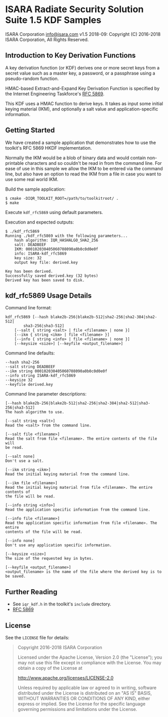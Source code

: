# ISARA Radiate Security Solution Suite 1.5 KDF Samples
ISARA Corporation <info@isara.com>
v1.5 2018-09: Copyright (C) 2016-2018 ISARA Corporation, All Rights Reserved.

## Introduction to Key Derivation Functions

A key derivation function (or KDF) derives one or more secret keys from a
secret value such as a master key, a password, or a passphrase using a
pseudo-random function.

HMAC-based Extract-and-Expand Key Derivation Function is specified by the
Internet Engineering Taskforce's
[RFC 5869](https://tools.ietf.org/html/rfc5869).

This KDF uses a HMAC function to derive keys. It takes as input some initial
keying material (IKM), and optionally a salt value and application-specific
information.

## Getting Started

We have created a sample application that demonstrates how to use the
toolkit's RFC 5869 HKDF implementation.

Normally the IKM would be a blob of binary data and would contain non-printable
characters and so couldn't be read in from the command line. For ease of use
in this sample we allow the IKM to be entered via the command line, but also
have an option to read the IKM from a file in case you want to use some real
world IKM.

Build the sample application:

```
$ cmake -DIQR_TOOLKIT_ROOT=/path/to/toolkitroot/ .
$ make
```

Execute `kdf_rfc5869` using default parameters.

Execution and expected outputs:

```
$ ./kdf_rfc5869
Running ./kdf_rfc5869 with the following parameters...
    hash algorithm: IQR_HASHALGO_SHA2_256
    salt: DEADBEEF
    IKM: 000102030405060708090a0b0c0d0e0f
    info: ISARA-kdf_rfc5869
    key size: 32
    output key file: derived.key

Key has been derived.
Successfully saved derived.key (32 bytes)
Derived key has been saved to disk.
```

## kdf_rfc5869 Usage Details

Command line format:

```
kdf_rfc5869 [--hash blake2b-256|blake2b-512|sha2-256|sha2-384|sha2-512|
        sha3-256|sha3-512]
    [--salt { string <salt> | file <filename> | none }]
    [--ikm { string <ikm> | file <filename> }]
    [--info { string <info> | file <filename> | none }]
    [--keysize <size>] [--keyfile <output_filename>]
```

Command line defaults:

```
--hash sha2-256
--salt string DEADBEEF
--ikm string 000102030405060708090a0b0c0d0e0f
--info string ISARA-kdf_rfc5869
--keysize 32
--keyfile derived.key
```

Command line parameter descriptions:

```
[--hash blake2b-256|blake2b-512|sha2-256|sha2-384|sha2-512|sha3-256|sha3-512]
The hash algorithm to use.

[--salt string <salt>]
Read the <salt> from the command line.

[--salt file <filename>]
Read the salt from file <filename>. The entire contents of the file will
be read.

[--salt none]
Don't use a salt.

[--ikm string <ikm>]
Read the initial keying material from the command line.

[--ikm file <filename>]
Read the initial keying material from file <filename>. The entire contents of
the file will be read.

[--info string <info>]
Read the application specific information from the command line.

[--info file <filename>]
Read the application specific information from file <filename>. The entire
contents of the file will be read.

[--info none]
Don't use any application specific information.

[--keysize <size>]
The size of the requested key in bytes.

[--keyfile <output_filename>]
<output_filename> is the name of the file where the derived key is to be saved.
```

## Further Reading

* See `iqr_kdf.h` in the toolkit's `include` directory.
* [RFC 5869](https://tools.ietf.org/html/rfc5869)

## License

See the `LICENSE` file for details:

> Copyright 2016-2018 ISARA Corporation
> 
> Licensed under the Apache License, Version 2.0 (the "License");
> you may not use this file except in compliance with the License.
> You may obtain a copy of the License at
> 
> http://www.apache.org/licenses/LICENSE-2.0
> 
> Unless required by applicable law or agreed to in writing, software
> distributed under the License is distributed on an "AS IS" BASIS,
> WITHOUT WARRANTIES OR CONDITIONS OF ANY KIND, either express or implied.
> See the License for the specific language governing permissions and
> limitations under the License.
